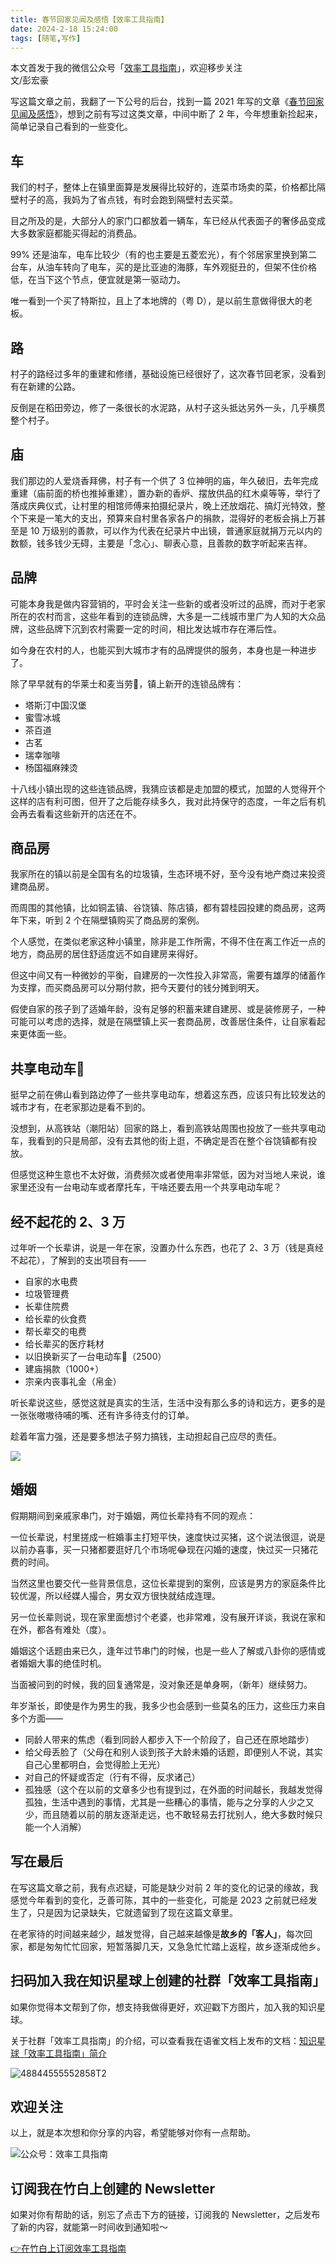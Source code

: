 ```yaml
---
title: 春节回家见闻及感悟【效率工具指南】
date: 2024-2-18 15:24:00               
tags: [随笔,写作]                                                                               
---
```

本文首发于我的微信公众号「[效率工具指南](https://mp.weixin.qq.com/s/oEXbt3A6yr3zQfsiaS8K0A)」，欢迎移步关注          
文/彭宏豪

写这篇文章之前，我翻了一下公号的后台，找到一篇 2021 年写的文章《[春节回家见闻及感悟](https://mp.weixin.qq.com/s/jsM2ZvcPK74MH2b_Gvi-4Q)》，想到之前有写过这类文章，中间中断了 2 年，今年想重新捡起来，简单记录自己看到的一些变化。     

## 车

我们的村子，整体上在镇里面算是发展得比较好的，连菜市场卖的菜，价格都比隔壁村子的高，我妈为了省点钱，有时会跑到隔壁村去买菜。   

目之所及的是，大部分人的家门口都放着一辆车，车已经从代表面子的奢侈品变成大多数家庭都能买得起的消费品。   

99% 还是油车，电车比较少（有的也主要是五菱宏光），有个邻居家里换到第二台车，从油车转向了电车，买的是比亚迪的海豚，车外观挺丑的，但架不住价格低，在当下这个节点，便宜就是第一驱动力。            

唯一看到一个买了特斯拉，且上了本地牌的（粤 D），是以前生意做得很大的老板。        

## 路

村子的路经过多年的重建和修缮，基础设施已经很好了，这次春节回老家，没看到有在新建的公路。     

反倒是在稻田旁边，修了一条很长的水泥路，从村子这头抵达另外一头，几乎横贯整个村子。      

## 庙

我们那边的人爱烧香拜佛，村子有一个供了 3 位神明的庙，年久破旧，去年完成重建（庙前面的桥也推掉重建），置办新的香炉、摆放供品的红木桌等等，举行了落成庆典仪式，让村里的相馆师傅来拍摄纪录片，晚上还放烟花、搞灯光特效，整个下来是一笔大的支出，预算来自村里各家各户的捐款，混得好的老板会捐上万甚至是 10 万级别的善款，可以作为代表在纪录片中出镜，普通家庭就捐万元以内的数额，钱多钱少无碍，主要是「念心」、聊表心意，且善款的数字听起来吉祥。            

## 品牌

可能本身我是做内容营销的，平时会关注一些新的或者没听过的品牌，而对于老家所在的农村而言，这些年看到的连锁品牌，大多是一二线城市里广为人知的大众品牌，这些品牌下沉到农村需要一定的时间，相比发达城市存在滞后性。  

如今身在农村的人，也能买到大城市才有的品牌提供的服务，本身也是一种进步了。     

除了早早就有的华莱士和麦当劳🍔，镇上新开的连锁品牌有：   

* 塔斯汀中国汉堡      
* 蜜雪冰城       
* 茶百道
* 古茗
* 瑞幸咖啡
* 杨国福麻辣烫     

十八线小镇出现的这些连锁品牌，我猜应该都是走加盟的模式，加盟的人觉得开个这样的店有利可图，但开了之后能存续多久，我对此持保守的态度，一年之后有机会再去看看这些新开的店还在不。  

## 商品房

我家所在的镇以前是全国有名的垃圾镇，生态环境不好，至今没有地产商过来投资建商品房。   

而周围的其他镇，比如铜盂镇、谷饶镇、陈店镇，都有碧桂园投建的商品房，这两年下来，听到 2 个在隔壁镇购买了商品房的案例。       

个人感觉，在类似老家这种小镇里，除非是工作所需，不得不住在离工作近一点的地方，商品房的居住舒适度远不如自建房来得好。   

但这中间又有一种微妙的平衡，自建房的一次性投入非常高，需要有雄厚的储蓄作为支撑，而买商品房可以分期付款，把今天要付的钱分摊到明天。  

假使自家的孩子到了适婚年龄，没有足够的积蓄来建自建房、或是装修房子，一种可能可以考虑的选择，就是在隔壁镇上买一套商品房，改善居住条件，让自家看起来更体面一些。      

## 共享电动车🛵

挺早之前在佛山看到路边停了一些共享电动车，想着这东西，应该只有比较发达的城市才有，在老家那边是看不到的。  

没想到，从高铁站（潮阳站）回家的路上，看到高铁站周围也投放了一些共享电动车，我看到的只是局部，没有去其他的街上逛，不确定是否在整个谷饶镇都有投放。   

但感觉这种生意也不太好做，消费频次或者使用率非常低，因为对当地人来说，谁家里还没有一台电动车或者摩托车，干啥还要去用一个共享电动车呢？      

## 经不起花的 2、3 万    

过年听一个长辈讲，说是一年在家，没置办什么东西，也花了 2、3 万（钱是真经不起花），了解到的支出项目有——   

* 自家的水电费   
* 垃圾管理费    
* 长辈住院费    
* 给长辈的伙食费    
* 帮长辈交的电费   
* 给长辈买的医疗耗材   
* 以旧换新买了一台电动车🛵（2500）
* 建庙捐款（1000+）            
* 宗亲内丧事礼金（帛金）     

听长辈说这些，感觉这就是真实的生活，生活中没有那么多的诗和远方，更多的是一张张嗷嗷待哺的嘴、还有许多待支付的订单。      

趁着年富力强，还是要多想法子努力搞钱，主动担起自己应尽的责任。   

![](https://img.penghh.fun/2024/02/18/17082202881803.jpg)

## 婚姻

假期期间到亲戚家串门，对于婚姻，两位长辈持有不同的观点：

一位长辈说，村里搓成一桩婚事主打短平快，速度快过买猪，这个说法很逗，说是以前办喜事，买一只猪都要逛好几个市场呢😂现在闪婚的速度，快过买一只猪花费的时间。  

当然这里也要交代一些背景信息，这位长辈提到的案例，应该是男方的家庭条件比较优渥，所以经媒人撮合，男女双方很快就结成连理。

另一位长辈则说，现在家里面想讨个老婆，也非常难，没有展开详谈，我说在家和在外，都各有难处（度）。

婚姻这个话题由来已久，逢年过节串门的时候，也是一些人了解或八卦你的感情或者婚姻大事的绝佳时机。 

当面被问到的时候，我的回复通常是，没对象还是单身啊，（新年）继续努力。    

年岁渐长，即使是作为男生的我，我多少也会感到一些莫名的压力，这些压力来自多个方面——

* 同龄人带来的焦虑（看到同龄人都步入下一个阶段了，自己还在原地踏步）
* 给父母丢脸了（父母在和别人谈到孩子大龄未婚的话题，即便别人不说，其实自己心里都明白，会觉得脸上无光）
* 对自己的怀疑或否定（行有不得，反求诸己）   
* 孤独感（这个在以前的文章多少也有提到过，在外面的时间越长，我越发觉得孤独，生活中遇到的事情，尤其是一些糟心的事情，能与之分享的人少之又少，而且随着以前的朋友逐渐走远，也不敢轻易去打扰别人，绝大多数时候只能一个人消解）     


## 写在最后

在写这篇文章之前，我有点迟疑，可能是缺少对前 2 年的变化的记录的缘故，我感觉今年看到的变化，乏善可陈，其中的一些变化，可能是 2023 之前就已经发生了，只是因为记录缺失，它就遗留到了现在这篇文章里。   

在老家待的时间越来越少，越发觉得，自己越来越像是**故乡的「客人」**，每次回家，都是匆匆忙忙回家，短暂落脚几天，又急急忙忙踏上返程，故乡逐渐成他乡。    

## 扫码加入我在知识星球上创建的社群「效率工具指南」  

如果你觉得本文帮到了你，想支持我做得更好，欢迎戳下方图片，加入我的知识星球。     

关于社群「效率工具指南」的介绍，可以查看我在语雀文档上发布的文档：[知识星球「效率工具指南」简介](https://www.yuque.com/penghonghao/af0aai/glwrg2dl0dqlegi6?singleDoc#)    

![48844555552858T2](https://img.penghh.fun/2023/03/25/48844555552858t2.JPG)   

## 欢迎关注     

以上，就是本次想和你分享的内容，希望能够对你有一点帮助。     

![公众号：效率工具指南](https://img.penghh.fun/2021/05/28/gong-zhong-hao-wei-bu-er-wei-ma-dailogo.png)   

## 订阅我在竹白上创建的 Newsletter   

如果对你有帮助的话，别忘了点击下方的链接，订阅我的 Newsletter，之后发布了新的内容，就能第一时间收到通知啦～  

[👉在竹白上订阅效率工具指南](https://penghh.zhubai.love/)         



